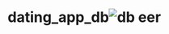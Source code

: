# dating_app_db![db eer](https://user-images.githubusercontent.com/36234147/232036365-0d1092da-d29c-42ac-b41d-93597fabfdd4.PNG)
